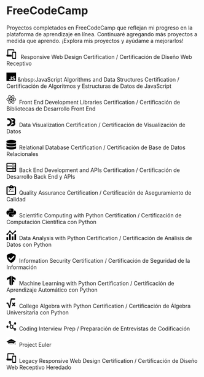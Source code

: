 # FreeCodeCamp

Proyectos completados en FreeCodeCamp que reflejan mi progreso en la plataforma de aprendizaje en línea. Continuaré agregando más proyectos a medida que aprendo. ¡Explora mis proyectos y ayúdame a mejorarlos!

<img src="resources/01.svg" width="25" height="25"/>&nbsp;&nbsp; Responsive Web Design Certification / Certificación de Diseño Web Receptivo

<img src="resources/02.svg" width="25" height="25"/>&nbsp;&nbsp:JavaScript Algorithms and Data Structures Certification / Certificación de Algoritmos y Estructuras de Datos de JavaScript

<img src="resources/03.svg" width="25" height="25"/>&nbsp;&nbsp;Front End Development Libraries Certification / Certificación de Bibliotecas de Desarrollo Front End

<img src="resources/04.svg" width="25" height="25"/>&nbsp;&nbsp;Data Visualization Certification / Certificación de Visualización de Datos

<img src="resources/05.svg" width="25" height="25"/>&nbsp;&nbsp;Relational Database Certification / Certificación de Base de Datos Relacionales

<img src="resources/06.svg" width="25" height="25"/>&nbsp;&nbsp;Back End Development and APIs Certification / Certificación de Desarrollo Back End y APIs

<img src="resources/07.svg" width="25" height="25"/>&nbsp;&nbsp;Quality Assurance Certification / Certificación de Aseguramiento de Calidad

<img src="resources/08.svg" width="25" height="25"/>&nbsp;&nbsp;Scientific Computing with Python Certification / Certificación de Computación Científica con Python

<img src="resources/09.svg" width="25" height="25"/>&nbsp;&nbsp;Data Analysis with Python Certification / Certificación de Análisis de Datos con Python

<img src="resources/10.svg" width="25" height="25"/>&nbsp;&nbsp;Information Security Certification / Certificación de Seguridad de la Información

<img src="resources/11.svg" width="25" height="25"/>&nbsp;&nbsp;Machine Learning with Python Certification / Certificación de Aprendizaje Automático con Python

<img src="resources/12.svg" width="25" height="25"/>&nbsp;&nbsp;College Algebra with Python Certification / Certificación de Álgebra Universitaria con Python

<img src="resources/13.svg" width="25" height="25"/>&nbsp;&nbsp;Coding Interview Prep / Preparación de Entrevistas de Codificación

<img src="resources/14.svg" width="25" height="25"/>&nbsp;&nbsp;Project Euler

<img src="resources/15.svg" width="25" height="25"/>&nbsp;&nbsp;Legacy Responsive Web Design Certification / Certificación de Diseño Web Receptivo Heredado
